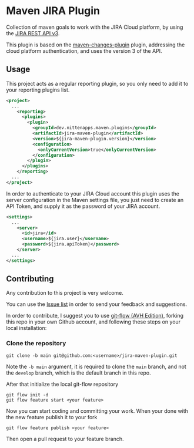 # Maven JIRA Plugin
Collection of maven goals to work with the JIRA Cloud platform, by using the
[JIRA REST API v3](https://developer.atlassian.com/cloud/jira/platform/rest/v3/).

This plugin is based on the [maven-changes-plugin](http://maven.apache.org/plugins/maven-changes-plugin/) plugin,
addressing the cloud platform authentication, and uses the version 3 of the API.

## Usage
This project acts as a regular reporting plugin, so you only need to add it to your reporting plugins list.

```xml
<project>
  ...
    <reporting>
      <plugins>
        <plugin>
          <groupId>dev.nittenapps.maven.plugins</groupId>
          <artifactId>jira-maven-plugin</artifactId>
          <version>${jira-maven-plugin.version}</version>
          <configuration>
            <onlyCurrentVersion>true</onlyCurrentVersion>
          </configuration>
        </plugin>
      </plugins>
    </reporting>
  ...
</project>
```

In order to authenticate to your JIRA Cloud account this plugin uses the server configuration in the Maven settings
file, you just need to create an API Token, and supply it as the password of your JIRA account.

```xml
<settings>
  ...
    <server>
      <id>jira</id>
      <username>${jira.user}</username>
      <password>${jira.apiToken}</password>
    </server>
  ...
</settings>
```

## Contributing
Any contribution to this project is very welcome.

You can use the [Issue list](https://github.com/nittenapps/jira-maven-plugin/issues) in order to send your feedback and
suggestions.

In order to contribute, I suggest you to use [git-flow (AVH Edition)](https://github.com/petervanderdoes/gitflow-avh),
forking this repo in your own Github account, and following these steps on your local installation:

### Clone the repository

```shell
git clone -b main git@github.com:<username>/jira-maven-plugin.git
```

Note the `-b main` argument, it is required to clone the `main` branch, and not the `develop` branch, which is the
default branch in this repo.

After that initialize the local git-flow repository

```shell
git flow init -d
git flow feature start <your feature>
```

Now you can start coding and committing your work. When your done with the new feature publish it to your fork

```shell
git flow feature publish <your feature>
```

Then open a pull request to your feature branch.
